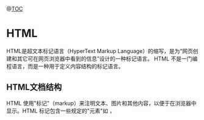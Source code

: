 @[TOC](HTML学习总结)

# HTML

HTML是超文本标记语言（HyperText Markup Language）的缩写，是为“网页创建和其它可在网页浏览器中看到的信息”设计的一种标记语言。
HTML 不是一门编程语言，而是一种用于定义内容结构的标记语言。
##  HTML文档结构
HTML 使用"标记"（markup）来注明文本、图片和其他内容，以便于在浏览器中显示。HTML 标记包含一些规定的"元素"如 <head>，<title>，<body>，<header>，<footer>，<article>，<section>，<p>，<div>，<span>，<img>，<aside>，<audio>，<canvas>，<datalist>，<details>，<embed>，<nav>，<output>，<progress>，<video> 等等。

![在这里插入图片描述](https://img-blog.csdnimg.cn/20210601081035730.png?x-oss-process=image/watermark,type_ZmFuZ3poZW5naGVpdGk,shadow_10,text_aHR0cHM6Ly9ibG9nLmNzZG4ubmV0L3FxXzQyOTg1MTc5,size_16,color_FFFFFF,t_70)

![在这里插入图片描述](https://img-blog.csdnimg.cn/20210601081227277.png?x-oss-process=image/watermark,type_ZmFuZ3poZW5naGVpdGk,shadow_10,text_aHR0cHM6Ly9ibG9nLmNzZG4ubmV0L3FxXzQyOTg1MTc5,size_16,color_FFFFFF,t_70)



##  HTML元素
html文档由HTML元素定义
![在这里插入图片描述](https://img-blog.csdnimg.cn/2021060108131621.png)
HTML 元素以开始标签起始
HTML 元素以结束标签终止
元素的内容是开始标签与结束标签之间的内容
某些 HTML 元素具有空内容（empty content）
空元素在开始标签中进行关闭（以开始标签的结束而结束）
大多数 HTML 元素可拥有属性

##  超链接
没有超链接就没有万维网（World Wide Web）。基本上，我们可以把任何东西加上超链接，不过常用的是文本、图片等。

超链接语法

```c
<a href="https://www.baidu.com/" target="_blank">百度一下</a>
```

说明：

href即为要跳转去的地址 URL（Uniform Resorce Locator)
target属性为_blank表示在新的页面打开超链接（默认是在当前页面打开即_self）
超链接标签包含的内容（当前为文字"百度一下"）即为显示在页面上供用户点击的

##  图片及文件路径img

在页面插入一张图片如下：

```bash
<img src="https://mdbootstrap.com/img/logo/mdb192x192.jpg" alt="MDB Logo" width="200" height="200">
```

<img src="https://mdbootstrap.com/img/logo/mdb192x192.jpg" alt="MDB Logo" width="200" height="200">
说明：

src属性为要显示图片文件的位置 URL，即图片文件的路径
alt属性当获取图片出现问题时显示的文字（占位符）
可为图片指定高宽度，但不建议（可能导致图片变形）
![在这里插入图片描述](https://img-blog.csdnimg.cn/20210601081825159.png?x-oss-process=image/watermark,type_ZmFuZ3poZW5naGVpdGk,shadow_10,text_aHR0cHM6Ly9ibG9nLmNzZG4ubmV0L3FxXzQyOTg1MTc5,size_16,color_FFFFFF,t_70)

HTML作为web技术基础，相对比较简单，但是缺少css等其他工具的辅助，仅仅使用HTML的网页比较缺乏美感，仍需要继续学习

